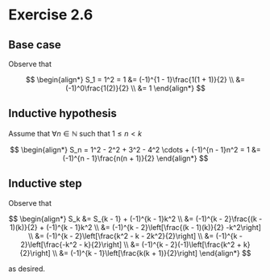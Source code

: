 # Exercise 2.6

## Base case

Observe that 

$$
\begin{align*}
  S_1 = 1^2 = 1 &= (-1)^{1 - 1}\frac{1(1 + 1)}{2} \\
  &= (-1)^0\frac{1(2)}{2} \\
  &= 1
\end{align*}
$$

## Inductive hypothesis

Assume that $\forall n \in \mathbb{N}$ such that $1 \leq n < k$ 

$$
\begin{align*}
  S_n = 1^2 - 2^2 + 3^2 - 4^2 \cdots + (-1)^{n - 1}n^2 = 1 &= (-1)^{n - 1}\frac{n(n + 1)}{2}
\end{align*}
$$

## Inductive step

Observe that

$$
\begin{align*}
  S_k &= S_{k - 1} + (-1)^{k - 1}k^2 \\
  &= (-1)^{k - 2}\frac{(k - 1)(k)}{2} + (-1)^{k - 1}k^2 \\
  &= (-1)^{k - 2}\left[\frac{(k - 1)(k)}{2} -k^2\right] \\
  &= (-1)^{k - 2}\left[\frac{k^2 - k - 2k^2}{2}\right] \\
  &= (-1)^{k - 2}\left[\frac{-k^2 - k}{2}\right] \\
  &= (-1)^{k - 2}(-1)\left[\frac{k^2 + k}{2}\right] \\
  &= (-1)^{k - 1}\left[\frac{k(k + 1)}{2}\right]
\end{align*}
$$

as desired.
